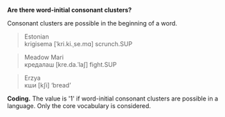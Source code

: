 **Are there word-initial consonant clusters?**

Consonant clusters are possible in the beginning of a word.

>Estonian<br/>
>krigisema [ˈkri.ki.ˌse.mɑ] scrunch.SUP

>Meadow Mari<br/>
>кредалаш [kre.da.ˈlaʃ] fight.SUP

>Erzya<br/>
>кши [kʃi] ‘bread’

**Coding.** The value is '1' if word-initial consonant clusters are possible in a language. Only the core vocabulary is considered.
